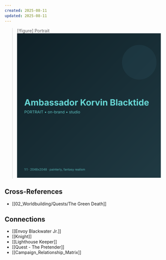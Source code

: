 ```yaml
---
created: 2025-08-11
updated: 2025-08-11
---
```


> [!figure] Portrait
![](04_Resources/Assets/Generated/Portraits/portrait-npc-ambassador-korvin-blacktide-ambassador-korvin-blacktide.svg)




## Cross-References

- [[02_Worldbuilding/Quests/The Green Death]]


## Connections

- [[Envoy Blackwater Jr.]]
- [[Knight]]
- [[Lighthouse Keeper]]
- [[Quest - The Pretender]]
- [[Campaign_Relationship_Matrix]]
